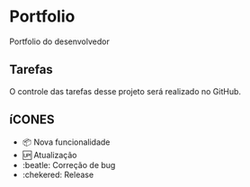 # Portfolio

Portfolio do desenvolvedor

## Tarefas

O controle das tarefas desse projeto será realizado no GitHub.

## íCONES

 - :package: Nova funcionalidade
 - :up: Atualização
 - :beatle: Correção de bug
 - :chekered: Release